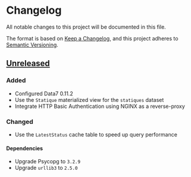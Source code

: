 # Changelog

All notable changes to this project will be documented in this file.

The format is based on [Keep a Changelog](https://keepachangelog.com/en/1.1.0/),
and this project adheres to
[Semantic Versioning](https://semver.org/spec/v2.0.0.html).

## [Unreleased]

### Added

- Configured Data7 0.11.2
- Use the `Statique` materialized view for the `statiques` dataset
- Integrate HTTP Basic Authentication using NGINX as a reverse-proxy

### Changed

- Use the `LatestStatus` cache table to speed up query performance

#### Dependencies

- Upgrade Psycopg to `3.2.9`
- Upgrade `urllib3` to `2.5.0`

[unreleased]: https://github.com/MTES-MCT/qualicharge/
